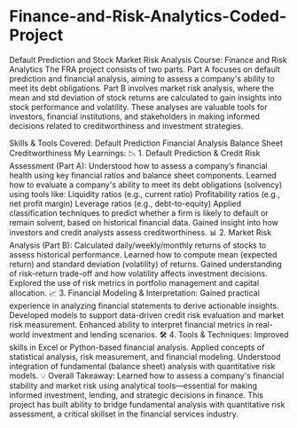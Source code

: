 # Finance-and-Risk-Analytics-Coded-Project
Default Prediction and Stock Market Risk Analysis
Course: Finance and Risk Analytics
The FRA project consists of two parts. Part A focuses on default prediction and financial analysis, aiming to assess a company's ability to meet its debt obligations. Part B involves market risk analysis, where the mean and std deviation of stock returns are calculated to gain insights into stock performance and volatility. These analyses are valuable tools for investors, financial institutions, and stakeholders in making informed decisions related to creditworthiness and investment strategies.

Skills & Tools Covered:
Default Prediction
Financial Analysis
Balance Sheet
Creditworthiness
My Learnings:
📉 1. Default Prediction & Credit Risk Assessment (Part A): Understood how to assess a company’s financial health using key financial ratios and balance sheet components. Learned how to evaluate a company's ability to meet its debt obligations (solvency) using tools like: Liquidity ratios (e.g., current ratio) Profitability ratios (e.g., net profit margin) Leverage ratios (e.g., debt-to-equity) Applied classification techniques to predict whether a firm is likely to default or remain solvent, based on historical financial data. Gained insight into how investors and credit analysts assess creditworthiness. 📊 2. Market Risk Analysis (Part B): Calculated daily/weekly/monthly returns of stocks to assess historical performance. Learned how to compute mean (expected return) and standard deviation (volatility) of returns. Gained understanding of risk-return trade-off and how volatility affects investment decisions. Explored the use of risk metrics in portfolio management and capital allocation. 📈 3. Financial Modeling & Interpretation: Gained practical experience in analyzing financial statements to derive actionable insights. Developed models to support data-driven credit risk evaluation and market risk measurement. Enhanced ability to interpret financial metrics in real-world investment and lending scenarios. 🛠️ 4. Tools & Techniques: Improved skills in Excel or Python-based financial analysis. Applied concepts of statistical analysis, risk measurement, and financial modeling. Understood integration of fundamental (balance sheet) analysis with quantitative risk models. 💡 Overall Takeaway: Learned how to assess a company's financial stability and market risk using analytical tools—essential for making informed investment, lending, and strategic decisions in finance. This project has built ability to bridge fundamental analysis with quantitative risk assessment, a critical skillset in the financial services industry.
